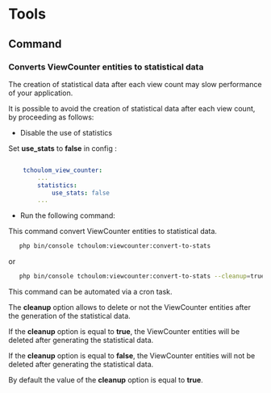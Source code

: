 # Tools

## Command

### Converts ViewCounter entities to statistical data

The creation of statistical data after each view count may slow performance of your application.

It is possible to avoid the creation of statistical data after each view count, by proceeding as follows:

- Disable the use of statistics

Set **use_stats** to **false** in config :

```yaml

    tchoulom_view_counter:
        ...
        statistics:
            use_stats: false
        ...
```

- Run the following command:

This command convert ViewCounter entities to statistical data.

```bash
   php bin/console tchoulom:viewcounter:convert-to-stats
```

or

```bash
   php bin/console tchoulom:viewcounter:convert-to-stats --cleanup=true
```

This command can be automated via a cron task.

The **cleanup** option allows to delete or not the ViewCounter entities after the generation of the statistical data.

If the **cleanup** option is equal to **true**, the ViewCounter entities will be deleted after generating the statistical data.

If the **cleanup** option is equal to **false**, the ViewCounter entities will not be deleted after generating the statistical data.

By default the value of the **cleanup** option is equal to **true**.
